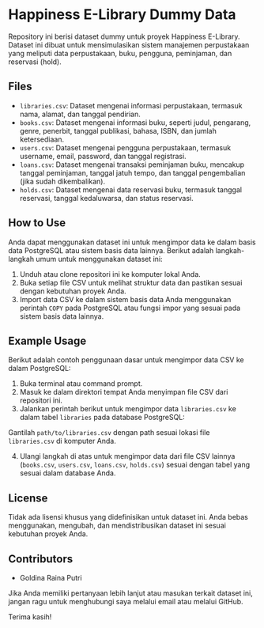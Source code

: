 # Happiness E-Library Dummy Data

Repository ini berisi dataset dummy untuk proyek Happiness E-Library. Dataset ini dibuat untuk mensimulasikan sistem manajemen perpustakaan yang meliputi data perpustakaan, buku, pengguna, peminjaman, dan reservasi (hold).

## Files

- `libraries.csv`: Dataset mengenai informasi perpustakaan, termasuk nama, alamat, dan tanggal pendirian.
- `books.csv`: Dataset mengenai informasi buku, seperti judul, pengarang, genre, penerbit, tanggal publikasi, bahasa, ISBN, dan jumlah ketersediaan.
- `users.csv`: Dataset mengenai pengguna perpustakaan, termasuk username, email, password, dan tanggal registrasi.
- `loans.csv`: Dataset mengenai transaksi peminjaman buku, mencakup tanggal peminjaman, tanggal jatuh tempo, dan tanggal pengembalian (jika sudah dikembalikan).
- `holds.csv`: Dataset mengenai data reservasi buku, termasuk tanggal reservasi, tanggal kedaluwarsa, dan status reservasi.

## How to Use

Anda dapat menggunakan dataset ini untuk mengimpor data ke dalam basis data PostgreSQL atau sistem basis data lainnya. Berikut adalah langkah-langkah umum untuk menggunakan dataset ini:

1. Unduh atau clone repositori ini ke komputer lokal Anda.
2. Buka setiap file CSV untuk melihat struktur data dan pastikan sesuai dengan kebutuhan proyek Anda.
3. Import data CSV ke dalam sistem basis data Anda menggunakan perintah `COPY` pada PostgreSQL atau fungsi impor yang sesuai pada sistem basis data lainnya.

## Example Usage

Berikut adalah contoh penggunaan dasar untuk mengimpor data CSV ke dalam PostgreSQL:

1. Buka terminal atau command prompt.
2. Masuk ke dalam direktori tempat Anda menyimpan file CSV dari repositori ini.
3. Jalankan perintah berikut untuk mengimpor data `libraries.csv` ke dalam tabel `libraries` pada database PostgreSQL:


Gantilah `path/to/libraries.csv` dengan path sesuai lokasi file `libraries.csv` di komputer Anda.

4. Ulangi langkah di atas untuk mengimpor data dari file CSV lainnya (`books.csv`, `users.csv`, `loans.csv`, `holds.csv`) sesuai dengan tabel yang sesuai dalam database Anda.

## License

Tidak ada lisensi khusus yang didefinisikan untuk dataset ini. Anda bebas menggunakan, mengubah, dan mendistribusikan dataset ini sesuai kebutuhan proyek Anda.

## Contributors

- Goldina Raina Putri

Jika Anda memiliki pertanyaan lebih lanjut atau masukan terkait dataset ini, jangan ragu untuk menghubungi saya melalui email atau melalui GitHub.

Terima kasih!



